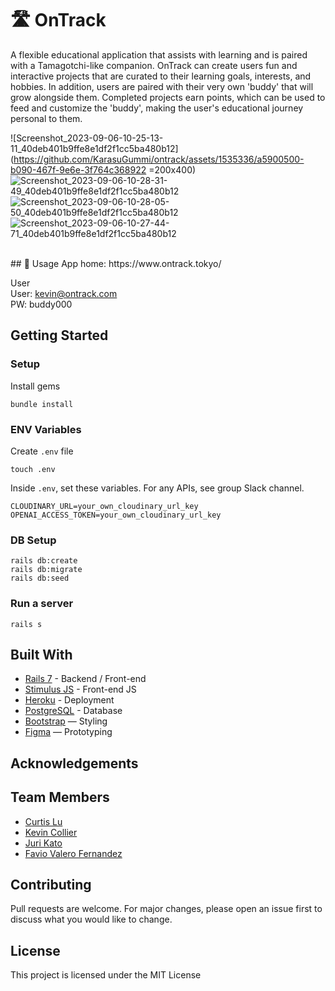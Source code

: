 # 🛣️ OnTrack

A flexible educational application that assists with learning and is paired with a Tamagotchi-like companion. OnTrack can create users fun and interactive projects that are curated to their learning goals, interests, and hobbies. In addition, users are paired with their very own 'buddy' that will grow alongside them. Completed projects earn points, which can be used to feed and customize the 'buddy', making the user's educational journey personal to them.

![Screenshot_2023-09-06-10-25-13-11_40deb401b9ffe8e1df2f1cc5ba480b12](https://github.com/KarasuGummi/ontrack/assets/1535336/a5900500-b090-467f-9e6e-3f764c368922 =200x400)
![Screenshot_2023-09-06-10-28-31-49_40deb401b9ffe8e1df2f1cc5ba480b12](https://github.com/KarasuGummi/ontrack/assets/1535336/2c6ecf05-313c-4623-a5c6-26567e156921)
![Screenshot_2023-09-06-10-28-05-50_40deb401b9ffe8e1df2f1cc5ba480b12](https://github.com/KarasuGummi/ontrack/assets/1535336/3eabf01a-801a-4128-9a69-dc1d5c9dbb74)
![Screenshot_2023-09-06-10-27-44-71_40deb401b9ffe8e1df2f1cc5ba480b12](https://github.com/KarasuGummi/ontrack/assets/1535336/964332ea-b827-4c14-a9a7-4c5c7008818c)

<br>
## 📕 Usage
App home: https://www.ontrack.tokyo/

User </br>
User: kevin@ontrack.com</br>
PW: buddy000

## Getting Started
### Setup

Install gems
```
bundle install
```

### ENV Variables
Create `.env` file
```
touch .env
```
Inside `.env`, set these variables. For any APIs, see group Slack channel.
```
CLOUDINARY_URL=your_own_cloudinary_url_key
OPENAI_ACCESS_TOKEN=your_own_cloudinary_url_key
```

### DB Setup
```
rails db:create
rails db:migrate
rails db:seed
```

### Run a server
```
rails s
```

## Built With
- [Rails 7](https://guides.rubyonrails.org/) - Backend / Front-end
- [Stimulus JS](https://stimulus.hotwired.dev/) - Front-end JS
- [Heroku](https://heroku.com/) - Deployment
- [PostgreSQL](https://www.postgresql.org/) - Database
- [Bootstrap](https://getbootstrap.com/) — Styling
- [Figma](https://www.figma.com) — Prototyping

## Acknowledgements


## Team Members
- [Curtis Lu](https://www.linkedin.com/in/curtis-lu/)
- [Kevin Collier](https://www.linkedin.com/in/kevin-collier/)
- [Juri Kato](https://www.linkedin.com/in/juri-kato-3382a5186/)
- [Favio Valero Fernandez](https://www.linkedin.com/in/vffavio/)

## Contributing
Pull requests are welcome. For major changes, please open an issue first to discuss what you would like to change.

## License
This project is licensed under the MIT License
